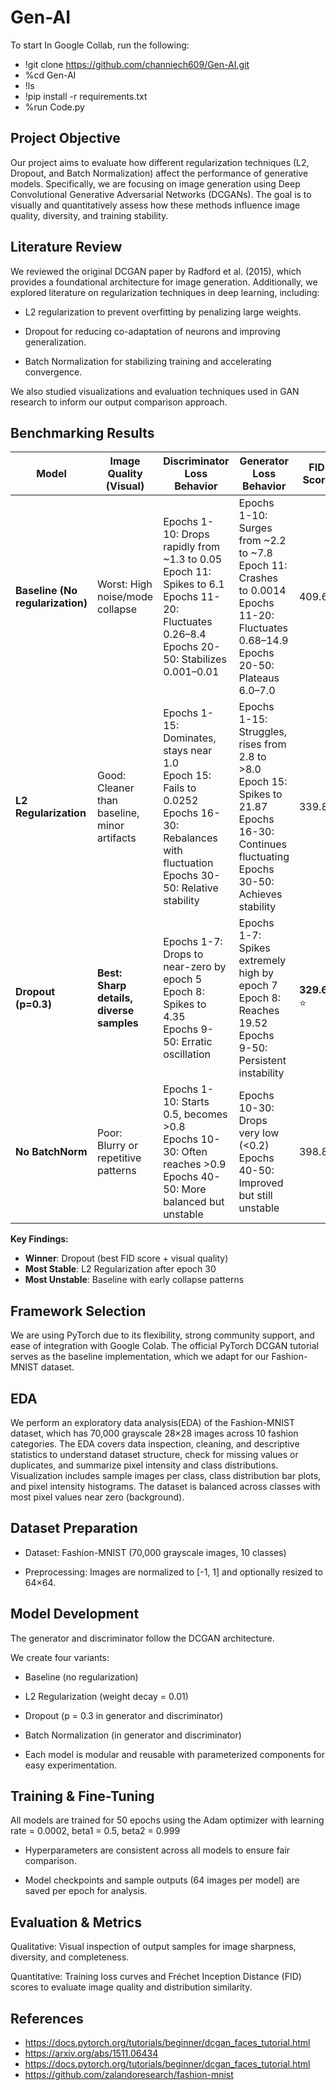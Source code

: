 # Gen-AI

To start In Google Collab, run the following:
- !git clone https://github.com/channiech609/Gen-AI.git
- %cd Gen-AI
- !ls
- !pip install -r requirements.txt
- %run Code.py

## Project Objective
Our project aims to evaluate how different regularization techniques (L2, Dropout, and Batch Normalization) affect the performance of generative models. Specifically, we are focusing on image generation using Deep Convolutional Generative Adversarial Networks (DCGANs). The goal is to visually and quantitatively assess how these methods influence image quality, diversity, and training stability.


## Literature Review

We reviewed the original DCGAN paper by Radford et al. (2015), which provides a foundational architecture for image generation. Additionally, we explored literature on regularization techniques in deep learning, including:

- L2 regularization to prevent overfitting by penalizing large weights.

- Dropout for reducing co-adaptation of neurons and improving generalization.

- Batch Normalization for stabilizing training and accelerating convergence.

We also studied visualizations and evaluation techniques used in GAN research to inform our output comparison approach.

## Benchmarking Results

| Model | Image Quality (Visual) | Discriminator Loss Behavior | Generator Loss Behavior | FID Score |
|-------|------------------------|----------------------------|-------------------------|-----------|
| **Baseline (No regularization)** | Worst: High noise/mode collapse | Epochs 1-10: Drops rapidly from ~1.3 to 0.05<br>Epoch 11: Spikes to 6.1<br>Epochs 11-20: Fluctuates 0.26–8.4<br>Epochs 20-50: Stabilizes 0.001–0.01 | Epochs 1-10: Surges from ~2.2 to ~7.8<br>Epoch 11: Crashes to 0.0014<br>Epochs 11-20: Fluctuates 0.68–14.9<br>Epochs 20-50: Plateaus 6.0–7.0 | 409.61 |
| **L2 Regularization** | Good: Cleaner than baseline, minor artifacts | Epochs 1-15: Dominates, stays near 1.0<br>Epoch 15: Fails to 0.0252<br>Epochs 16-30: Rebalances with fluctuation<br>Epochs 30-50: Relative stability | Epochs 1-15: Struggles, rises from 2.8 to >8.0<br>Epoch 15: Spikes to 21.87<br>Epochs 16-30: Continues fluctuating<br>Epochs 30-50: Achieves stability | 339.8 |
| **Dropout (p=0.3)** | **Best: Sharp details, diverse samples** | Epochs 1-7: Drops to near-zero by epoch 5<br>Epoch 8: Spikes to 4.35<br>Epochs 9-50: Erratic oscillation | Epochs 1-7: Spikes extremely high by epoch 7<br>Epoch 8: Reaches 19.52<br>Epochs 9-50: Persistent instability | **329.63** ⭐ |
| **No BatchNorm** | Poor: Blurry or repetitive patterns | Epochs 1-10: Starts 0.5, becomes >0.8<br>Epochs 10-30: Often reaches >0.9<br>Epochs 40-50: More balanced but unstable | Epochs 10-30: Drops very low (<0.2)<br>Epochs 40-50: Improved but still unstable | 398.83 |

**Key Findings:**
- **Winner**: Dropout (best FID score + visual quality)
- **Most Stable**: L2 Regularization after epoch 30
- **Most Unstable**: Baseline with early collapse patterns

## Framework Selection
We are using PyTorch due to its flexibility, strong community support, and ease of integration with Google Colab. The official PyTorch DCGAN tutorial serves as the baseline implementation, which we adapt for our Fashion-MNIST dataset.

## EDA
We perform an exploratory data analysis(EDA) of the Fashion-MNIST dataset, which has 70,000 grayscale 28×28 images across 10 fashion categories. The EDA covers data inspection, cleaning, and descriptive statistics to understand dataset structure, check for missing values or duplicates, and summarize pixel intensity and class distributions. Visualization includes sample images per class, class distribution bar plots, and pixel intensity histograms. The dataset is balanced across classes with most pixel values near zero (background).

## Dataset Preparation
- Dataset: Fashion-MNIST (70,000 grayscale images, 10 classes)

- Preprocessing: Images are normalized to [-1, 1] and optionally resized to 64×64.

## Model Development
The generator and discriminator follow the DCGAN architecture.

We create four variants:

- Baseline (no regularization)

- L2 Regularization (weight decay = 0.01)

- Dropout (p = 0.3 in generator and discriminator)

- Batch Normalization (in generator and discriminator)

- Each model is modular and reusable with parameterized components for easy experimentation.


## Training & Fine-Tuning
All models are trained for 50 epochs using the Adam optimizer with learning rate = 0.0002, beta1 = 0.5, beta2 = 0.999

- Hyperparameters are consistent across all models to ensure fair comparison.

- Model checkpoints and sample outputs (64 images per model) are saved per epoch for analysis.


## Evaluation & Metrics
Qualitative: Visual inspection of output samples for image sharpness, diversity, and completeness.

Quantitative: Training loss curves and Fréchet Inception Distance (FID) scores to evaluate image quality and distribution similarity.

## References
- https://docs.pytorch.org/tutorials/beginner/dcgan_faces_tutorial.html
- https://arxiv.org/abs/1511.06434
- https://docs.pytorch.org/tutorials/beginner/dcgan_faces_tutorial.html
- https://github.com/zalandoresearch/fashion-mnist
